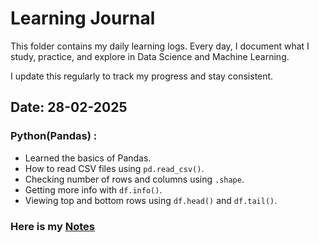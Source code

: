 # Learning Journal  

This folder contains my daily learning logs. Every day, I document what I study, practice, and explore in Data Science and Machine Learning.  

I update this regularly to track my progress and stay consistent.  

## Date: 28-02-2025
### Python(Pandas) :
- Learned the basics of Pandas.
- How to read CSV files using `pd.read_csv()`.
- Checking number of rows and columns using `.shape`.
- Getting more info with `df.info()`.
- Viewing top and bottom rows using `df.head()` and `df.tail()`.
### Here is my **[Notes](notes/python/pandas/firstlecture.ipynb)**


